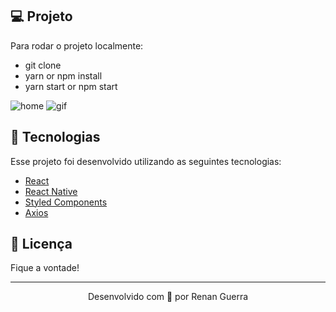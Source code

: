 ## 💻 Projeto

Para rodar o projeto localmente:
- git clone 
- yarn or npm install
- yarn start or npm start

![home](https://user-images.githubusercontent.com/53278938/167853668-cf0b2a96-55d9-413f-b000-cfea97aa25f5.png)
![gif](https://user-images.githubusercontent.com/53278938/167854686-90a48de6-2c81-40fe-9e20-aec74b42f2ac.gif)

## 🚀 Tecnologias

Esse projeto foi desenvolvido utilizando as seguintes tecnologias:

- [React](https://reactjs.org/)
- [React Native](https://reactnative.dev/)
- [Styled Components](https://styled-components.com/)
- [Axios](https://github.com/axios/axios)

## 📝 Licença

Fique a vontade!

---

<p align="center">Desenvolvido com 💜 por Renan Guerra</p>
